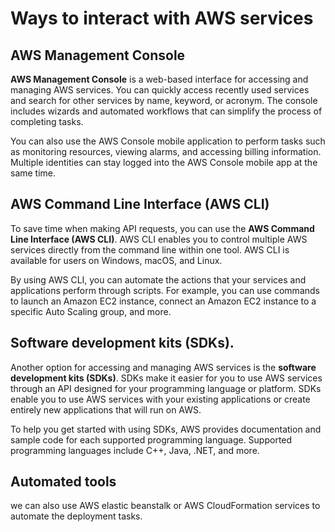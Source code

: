 # Ways to interact with AWS services

## **AWS Management Console**

**AWS Management Console** is a web-based interface for accessing and managing AWS services. You can quickly access recently used services and search for other services by name, keyword, or 
acronym. The console includes wizards and automated workflows that can simplify the process of completing tasks.

You can also use the AWS Console mobile application to perform tasks such as monitoring resources, viewing alarms, and accessing billing information. Multiple identities can stay logged into the AWS Console mobile app at the same time.

## AWS **Command Line Interface (AWS CLI)**

To save time when making API requests, you can use the **AWS Command Line Interface (AWS CLI)**. AWS CLI enables you to control multiple AWS services directly from the command line within one tool. AWS CLI is available for users on Windows, macOS, and Linux.

By using AWS CLI, you can automate the actions that your services and applications perform through scripts. For example, you can use commands to launch an Amazon EC2 instance, connect an Amazon EC2 instance to a specific Auto Scaling group, and more.

## **Software development kits (SDKs)**.

Another option for accessing and managing AWS services is the **software development kits (SDKs)**. SDKs make it easier for you to use AWS services through an API designed for your programming language or platform. SDKs enable you to use AWS services with your existing applications or create entirely new applications that will run on AWS.

To help you get started with using SDKs, AWS provides documentation and sample code for each supported programming language. Supported programming languages include C++, Java, .NET, and more.

## Automated tools

we can also use AWS elastic beanstalk or AWS CloudFormation services to automate the deployment tasks.